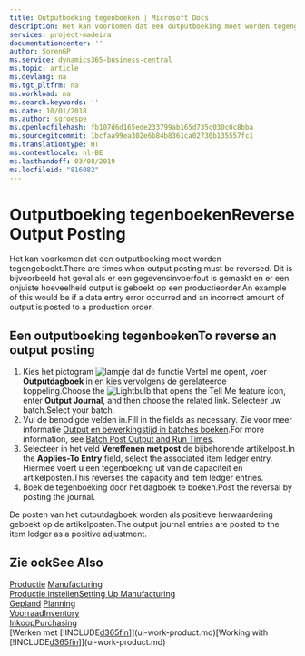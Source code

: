 ```yaml
---
title: Outputboeking tegenboeken | Microsoft Docs
description: Het kan voorkomen dat een outputboeking moet worden tegengeboekt. Dit is bijvoorbeeld het geval als er een gegevensinvoerfout is gemaakt en er een onjuiste hoeveelheid output is geboekt op een productieorder.
services: project-madeira
documentationcenter: ''
author: SorenGP
ms.service: dynamics365-business-central
ms.topic: article
ms.devlang: na
ms.tgt_pltfrm: na
ms.workload: na
ms.search.keywords: ''
ms.date: 10/01/2018
ms.author: sgroespe
ms.openlocfilehash: fb107d6d165ede233799ab165d735c030c0c8bba
ms.sourcegitcommit: 1bcfaa99ea302e6b84b8361ca02730b135557fc1
ms.translationtype: HT
ms.contentlocale: nl-BE
ms.lasthandoff: 03/08/2019
ms.locfileid: "816082"
---
```

# <a name="reverse-output-posting"></a><span data-ttu-id="ccabe-104">Outputboeking tegenboeken</span><span class="sxs-lookup"><span data-stu-id="ccabe-104">Reverse Output Posting</span></span>
<span data-ttu-id="ccabe-105">Het kan voorkomen dat een outputboeking moet worden tegengeboekt.</span><span class="sxs-lookup"><span data-stu-id="ccabe-105">There are times when output posting must be reversed.</span></span> <span data-ttu-id="ccabe-106">Dit is bijvoorbeeld het geval als er een gegevensinvoerfout is gemaakt en er een onjuiste hoeveelheid output is geboekt op een productieorder.</span><span class="sxs-lookup"><span data-stu-id="ccabe-106">An example of this would be if a data entry error occurred and an incorrect amount of output is posted to a production order.</span></span>  

## <a name="to-reverse-an-output-posting"></a><span data-ttu-id="ccabe-107">Een outputboeking tegenboeken</span><span class="sxs-lookup"><span data-stu-id="ccabe-107">To reverse an output posting</span></span>  
1.  <span data-ttu-id="ccabe-108">Kies het pictogram ![lampje dat de functie Vertel me opent](media/ui-search/search_small.png "Vertel me wat u wilt doen"), voer **Outputdagboek** in en kies vervolgens de gerelateerde koppeling.</span><span class="sxs-lookup"><span data-stu-id="ccabe-108">Choose the ![Lightbulb that opens the Tell Me feature](media/ui-search/search_small.png "Tell me what you want to do") icon, enter **Output Journal**, and then choose the related link.</span></span> <span data-ttu-id="ccabe-109">Selecteer uw batch.</span><span class="sxs-lookup"><span data-stu-id="ccabe-109">Select your batch.</span></span>  
2. <span data-ttu-id="ccabe-110">Vul de benodigde velden in.</span><span class="sxs-lookup"><span data-stu-id="ccabe-110">Fill in the fields as necessary.</span></span> <span data-ttu-id="ccabe-111">Zie voor meer informatie [Output en bewerkingstijd in batches boeken](production-how-to-post-output-quantity.md).</span><span class="sxs-lookup"><span data-stu-id="ccabe-111">For more information, see [Batch Post Output and Run Times](production-how-to-post-output-quantity.md).</span></span>
3.  <span data-ttu-id="ccabe-112">Selecteer in het veld **Vereffenen met post** de bijbehorende artikelpost.</span><span class="sxs-lookup"><span data-stu-id="ccabe-112">In the **Applies-To Entry** field, select the associated item ledger entry.</span></span> <span data-ttu-id="ccabe-113">Hiermee voert u een tegenboeking uit van de capaciteit en artikelposten.</span><span class="sxs-lookup"><span data-stu-id="ccabe-113">This reverses the capacity and item ledger entries.</span></span>  
4. <span data-ttu-id="ccabe-114">Boek de tegenboeking door het dagboek te boeken.</span><span class="sxs-lookup"><span data-stu-id="ccabe-114">Post the reversal by posting the journal.</span></span>  

<span data-ttu-id="ccabe-115">De posten van het outputdagboek worden als positieve herwaardering geboekt op de artikelposten.</span><span class="sxs-lookup"><span data-stu-id="ccabe-115">The output journal entries are posted to the item ledger as a positive adjustment.</span></span>  

## <a name="see-also"></a><span data-ttu-id="ccabe-116">Zie ook</span><span class="sxs-lookup"><span data-stu-id="ccabe-116">See Also</span></span>  
 <span data-ttu-id="ccabe-117">[Productie](production-manage-manufacturing.md)  </span><span class="sxs-lookup"><span data-stu-id="ccabe-117">[Manufacturing](production-manage-manufacturing.md)  </span></span>  
 [<span data-ttu-id="ccabe-118">Productie instellen</span><span class="sxs-lookup"><span data-stu-id="ccabe-118">Setting Up Manufacturing</span></span>](production-configure-production-processes.md)  
 <span data-ttu-id="ccabe-119">[Gepland](production-planning.md)    </span><span class="sxs-lookup"><span data-stu-id="ccabe-119">[Planning](production-planning.md)    </span></span>  
 [<span data-ttu-id="ccabe-120">Voorraad</span><span class="sxs-lookup"><span data-stu-id="ccabe-120">Inventory</span></span>](inventory-manage-inventory.md)  
 [<span data-ttu-id="ccabe-121">Inkoop</span><span class="sxs-lookup"><span data-stu-id="ccabe-121">Purchasing</span></span>](purchasing-manage-purchasing.md)  
 <span data-ttu-id="ccabe-122">[Werken met [!INCLUDE[d365fin](includes/d365fin_md.md)]](ui-work-product.md)</span><span class="sxs-lookup"><span data-stu-id="ccabe-122">[Working with [!INCLUDE[d365fin](includes/d365fin_md.md)]](ui-work-product.md)</span></span>  

